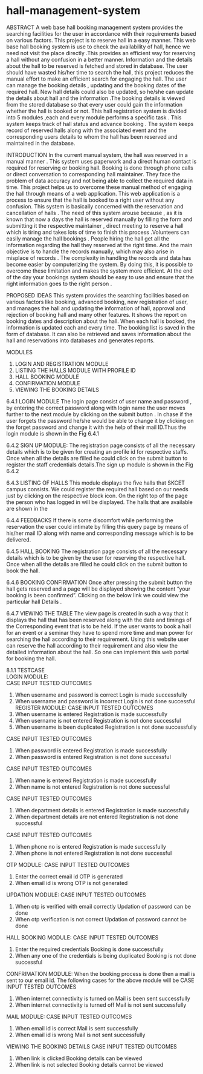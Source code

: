 # hall-management-system
ABSTRACT
A web base hall booking management system provides the searching facilities for the user in accordance with their requirements  based on various factors. This project is to reserve hall in a easy manner. This web base hall booking system is use to check the availability of hall, hence we need not visit the place directly .This provides an efficient way for reserving a hall without any confusion in a better manner.  Information and the details about the hall to be reserved is fetched and stored in database. The user should have wasted his/her time to search the hall, this project reduces the manual effort  to make an efficient search for engaging the hall. The user can manage the booking details , updating and the booking dates of the required hall. New hall details could also be updated, so he/she can update the details about hall and the information .The booking details is viewed from the stored database so that every user could gain the information whether the hall is booked or not. This hall registration system is divided into 5 modules ,each and every module performs a specific task . This system keeps track of hall status and advance booking . The system keeps record of reserved halls along with the  associated event and the corresponding users details to whom the hall has been reserved and maintained in the database. 

INTRODUCTION
In the current manual system,  the  hall was reserved in a manual manner . This system uses paperwork and a direct human contact is required for reserving or booking hall. Booking is done through phone calls or direct conversation to corresponding hall maintainer. They face the problem of data accuracy and not being able to collect the required data in time. This project helps us to overcome these manual  method of engaging the hall through means of a web application. This web application is a process to ensure that the hall is booked to a right user without any confusion.
This system is basically concerned with the reservation and cancellation of halls . The need of this system arouse because , as it is known that now a days the hall is reserved manually by filling the form and submitting it the respective maintainer , direct meeting to reserve a hall which is tiring and takes lots of time to finish this process .Volunteers can easily manage the hall bookings . People hiring the hall get all the information regarding the hall they reserved at the right time.
And the main objective is to handle the records manually, which may also arise in misplace of records . The complexity in handling the records and data has become easier by computerizing the system. By doing this, it is possible to overcome these limitation and makes the system more efficient.
At  the end of the day your bookings system should be easy to use and ensure that the right information goes to the right person .  

PROPOSED IDEAS 
	  This system provides the searching facilities based on various factors like booking, advanced booking, new registration of user, and manages the hall and updating the information of hall, approval and rejection of booking hall and many other features. It shows the report on booking dates and description about the hall. When each hall is booked, the information is updated each and every time. The booking list is saved in the form of database. It can also be retrieved and saves information about the hall and reservations into databases and generates reports.

MODULES
1.	LOGIN AND REGISTRATION MODULE
2.	LISTING THE HALLS MODULE WITH PROFILE ID
3.	HALL BOOKING MODULE
4.	CONFIRMATION MODULE
5.	VIEWING THE BOOKING DETAILS

6.4.1 LOGIN MODULE
The login page consist of user name and password , by entering the correct password along with login name the user moves further to the next module by clicking on the submit button . In chase if the user forgets the password he/she would be able to change it by clicking on the forget password  and change it with the help of their mail ID.Thus the login module is shown in the Fig 6.4.1
 
6.4.2 SIGN UP MODULE:
The registration page consists of all the necessary details which is to be given for creating an profile id for respective staffs. Once when all the details are filled he could click on the submit button to register the staff credentials details.The sign up module is shown in the Fig 6.4.2


6.4.3 LISTING OF HALLS
This module displays the five halls that SKCET campus consists. We could register the required hall based on our needs just by clicking on the respective block icon. On the right top of the page the person who has logged in will be displayed. The halls that are available are shown in the 

6.4.4 FEEDBACKS
If there is some discomfort while performing the reservation the 
user could intimate by filling this query page by means of his/her 
mail   ID along with name and corresponding  message which is to 
be delivered. 

6.4.5 HALL BOOKING
The registration page consists of all the necessary details which is to be given by the user for reserving the respective hall. Once when all the details are filled he could click on the submit button to book the hall. 


6.4.6 BOOKING CONFIRMATION
Once after pressing the submit button the hall gets reserved and a page will be displayed showing the content “your booking is been confirmed”. Clicking on the below link we could view the particular hall Details .

6.4.7 VIEWING THE TABLE
The view page is created in such a way that it displays the hall that has been reserved along with the date and timings of the Corresponding event that is to be held. If the user wants to book a hall for an event or a seminar they have to spend more time and man power for searching the hall according to their requirement. Using this website user can reserve the hall according to their requirement and also view the detailed information about the hall. So one can implement this web portal for booking the hall.


8.1.1 TESTCASE	
  LOGIN MODULE:  
CASE	INPUT	TESTED OUTCOMES
1.	When username and password is correct	Login is made successfully
2.	When username and password is incorrect	Login is not done  successful
REGISTER MODULE:
CASE	INPUT	TESTED  OUTCOMES
1.	When username is entered	Registration is made successfully
2.	When username is not entered	Registration is not done  successful
3.	When username is been duplicated	Registration is not done successfully


CASE	INPUT	TESTED  OUTCOMES
1.	When password is entered	Registration is made successfully
2.	When password is entered	Registration is not done  successful

CASE	INPUT	TESTED  OUTCOMES
1.	When name is entered	Registration is made successfully
2.	When name is not entered	Registration is not done  successful

CASE	INPUT	TESTED  OUTCOMES
1.	When department details is entered	Registration is made successfully
2.	When department details are not entered	Registration is not done  successful

CASE	INPUT	TESTED  OUTCOMES
1.	When phone no is entered	Registration is made successfully
2.	When phone  is not entered	Registration is not done  successful

OTP MODULE:
CASE	INPUT	TESTED OUTCOMES
1.	Enter the correct email id	OTP is generated
2.	When email id is wrong	OTP is not generated

 UPDATION MODULE:
CASE	INPUT	TESTED OUTCOMES
1.	When otp  is verified with email correctly	Updation of  password can be done
2.	When otp verification is not correct	Updation of  password cannot be done

  HALL BOOKING MODULE:
CASE	INPUT	TESTED OUTCOMES
1.	Enter the required credentials	Booking  is done         successfully
2.	When any one of the credentials is being duplicated	Booking is not done  successful

CONFRIMATION MODULE:
      When the booking process is done then a mail is sent to our email id. The following cases for the above module will be
CASE	INPUT	TESTED OUTCOMES
1.	When internet connectivity is turned on	Mail is been sent    successfully
2.	When internet connectivity is turned off	Mail is not sent successfully

MAIL MODULE:
CASE	INPUT	TESTED OUTCOMES
1.	When email id is correct 	Mail is sent successfully
2.	When email id is wrong	Mail is not sent successfully  

VIEWING THE BOOKING DETAILS
CASE	INPUT	TESTED OUTCOMES
1.	When link is clicked	Booking details can be viewed
2.	When  link is not selected	Booking details cannot be viewed
